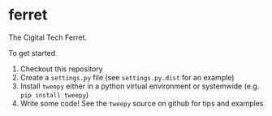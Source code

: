 ferret
======

The Cigital Tech Ferret.

To get started
1. Checkout this repository
2. Create a `settings.py` file (see `settings.py.dist` for an example)
3. Install `tweepy` either in a python virtual environment or systemwide (e.g. `pip install tweepy`)
4. Write some code! See the `tweepy` source on github for tips and examples


